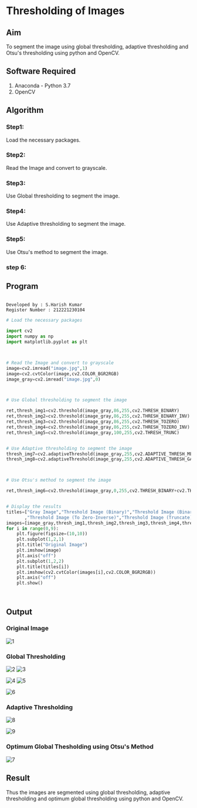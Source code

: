 # Thresholding of Images
## Aim
To segment the image using global thresholding, adaptive thresholding and Otsu's thresholding using python and OpenCV.

## Software Required
1. Anaconda - Python 3.7
2. OpenCV

## Algorithm

### Step1:
Load the necessary packages.


### Step2:
Read the Image and convert to grayscale.


### Step3:
Use Global thresholding to segment the image.


### Step4:
Use Adaptive thresholding to segment the image.


### Step5:
Use Otsu's method to segment the image.

### step 6:

## Program

~~~

Developed by : S.Harish Kumar
Register Number : 212221230104
~~~~
```python
# Load the necessary packages

import cv2
import numpy as np
import matplotlib.pyplot as plt



# Read the Image and convert to grayscale
image=cv2.imread("image.jpg",1)
image=cv2.cvtColor(image,cv2.COLOR_BGR2RGB)
image_gray=cv2.imread("image.jpg",0)



# Use Global thresholding to segment the image

ret,thresh_img1=cv2.threshold(image_gray,86,255,cv2.THRESH_BINARY)
ret,thresh_img2=cv2.threshold(image_gray,86,255,cv2.THRESH_BINARY_INV)
ret,thresh_img3=cv2.threshold(image_gray,86,255,cv2.THRESH_TOZERO)
ret,thresh_img4=cv2.threshold(image_gray,86,255,cv2.THRESH_TOZERO_INV)
ret,thresh_img5=cv2.threshold(image_gray,100,255,cv2.THRESH_TRUNC)


# Use Adaptive thresholding to segment the image
thresh_img7=cv2.adaptiveThreshold(image_gray,255,cv2.ADAPTIVE_THRESH_MEAN_C,cv2.THRESH_BINARY,11,2)
thresh_img8=cv2.adaptiveThreshold(image_gray,255,cv2.ADAPTIVE_THRESH_GAUSSIAN_C,cv2.THRESH_BINARY,11,2)



# Use Otsu's method to segment the image 

ret,thresh_img6=cv2.threshold(image_gray,0,255,cv2.THRESH_BINARY+cv2.THRESH_OTSU)


# Display the results
titles=["Gray Image","Threshold Image (Binary)","Threshold Image (Binary Inverse)","Threshold Image (To Zero)"
       ,"Threshold Image (To Zero-Inverse)","Threshold Image (Truncate)","Otsu","Adaptive Threshold (Mean)","Adaptive Threshold (Gaussian)"]
images=[image_gray,thresh_img1,thresh_img2,thresh_img3,thresh_img4,thresh_img5,thresh_img6,thresh_img7,thresh_img8]
for i in range(0,9):
    plt.figure(figsize=(10,10))
    plt.subplot(1,2,1)
    plt.title("Original Image")
    plt.imshow(image)
    plt.axis("off")
    plt.subplot(1,2,2)
    plt.title(titles[i])
    plt.imshow(cv2.cvtColor(images[i],cv2.COLOR_BGR2RGB))
    plt.axis("off")
    plt.show()




```
## Output

### Original Image
![1](https://user-images.githubusercontent.com/94226297/170170536-8edc137b-bb84-4a04-8be5-e0d7bcb4dd75.png)

### Global Thresholding

![2](https://user-images.githubusercontent.com/94226297/170170543-c7621dfe-323b-46cf-8ec0-a67a13a3f60b.png)
![3](https://user-images.githubusercontent.com/94226297/170170558-066bc197-3872-4421-95c0-d50a4aa614bb.png)


![4](https://user-images.githubusercontent.com/94226297/170170576-f83db0ba-9ae1-4171-9b32-9acd47245041.png)
![5](https://user-images.githubusercontent.com/94226297/170170617-40146bfc-cfed-42da-97b5-4e44242f9823.png)

![6](https://user-images.githubusercontent.com/94226297/170170754-3c39aa6e-e4da-4b83-9767-9a6e5fa994ba.png)


### Adaptive Thresholding

![8](https://user-images.githubusercontent.com/94226297/170170822-becbd2c0-875e-42a3-a691-18bd550a9d6e.png)

![9](https://user-images.githubusercontent.com/94226297/170170830-a7e73967-c9c7-421b-9ff7-6f3e38226481.png)



### Optimum Global Thesholding using Otsu's Method

![7](https://user-images.githubusercontent.com/94226297/170170845-e5d0d914-f3c7-4406-a223-a4ce1f52064b.png)


## Result
Thus the images are segmented using global thresholding, adaptive thresholding and optimum global thresholding using python and OpenCV.
